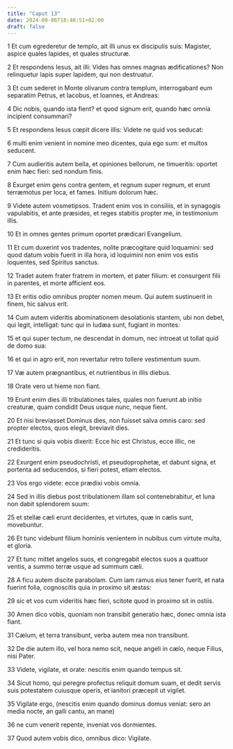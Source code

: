 ```yaml
---
title: "Caput 13"
date: 2024-09-06T18:40:51+02:00
draft: false
---
```




1 Et cum egrederetur de templo, ait illi unus ex discipulis suis: Magister, aspice quales lapides, et quales structuræ.

2 Et respondens Iesus, ait illi: Vides has omnes magnas ædificationes? Non relinquetur lapis super lapidem, qui non destruatur.

3 Et cum sederet in Monte olivarum contra templum, interrogabant eum separatim Petrus, et Iacobus, et Ioannes, et Andreas:

4 Dic nobis, quando ista fient? et quod signum erit, quando hæc omnia incipient consummari?

5 Et respondens Iesus cœpit dicere illis: Videte ne quid vos seducat:

6 multi enim venient in nomine meo dicentes, quia ego sum: et multos seducent.

7 Cum audieritis autem bella, et opiniones bellorum, ne timueritis: oportet enim hæc fieri: sed nondum finis.

8 Exurget enim gens contra gentem, et regnum super regnum, et erunt terræmotus per loca, et fames. Initium dolorum hæc.

9 Videte autem vosmetipsos. Tradent enim vos in consiliis, et in synagogis vapulabitis, et ante præsides, et reges stabitis propter me, in testimonium illis.

10 Et in omnes gentes primum oportet prædicari Evangelium.

11 Et cum duxerint vos tradentes, nolite præcogitare quid loquamini: sed quod datum vobis fuerit in illa hora, id loquimini non enim vos estis loquentes, sed Spiritus sanctus.

12 Tradet autem frater fratrem in mortem, et pater filium: et consurgent filii in parentes, et morte afficient eos.

13 Et eritis odio omnibus propter nomen meum. Qui autem sustinuerit in finem, hic salvus erit.

14 Cum autem videritis abominationem desolationis stantem, ubi non debet, qui legit, intelligat: tunc qui in Iudæa sunt, fugiant in montes:

15 et qui super tectum, ne descendat in domum, nec introeat ut tollat quid de domo sua:

16 et qui in agro erit, non revertatur retro tollere vestimentum suum.

17 Væ autem prægnantibus, et nutrientibus in illis diebus.

18 Orate vero ut hieme non fiant.

19 Erunt enim dies illi tribulationes tales, quales non fuerunt ab initio creaturæ, quam condidit Deus usque nunc, neque fient.

20 Et nisi breviasset Dominus dies, non fuisset salva omnis caro: sed propter electos, quos elegit, breviavit dies.

21 Et tunc si quis vobis dixerit: Ecce hic est Christus, ecce illic, ne credideritis.

22 Exurgent enim pseudochristi, et pseudoprophetæ, et dabunt signa, et portenta ad seducendos, si fieri potest, etiam electos.

23 Vos ergo videte: ecce prædixi vobis omnia.

24 Sed in illis diebus post tribulationem illam sol contenebrabitur, et luna non dabit splendorem suum:

25 et stellæ cæli erunt decidentes, et virtutes, quæ in cælis sunt, movebuntur.

26 Et tunc videbunt filium hominis venientem in nubibus cum virtute multa, et gloria.

27 Et tunc mittet angelos suos, et congregabit electos suos a quattuor ventis, a summo terræ usque ad summum cæli.

28 A ficu autem discite parabolam. Cum iam ramus eius tener fuerit, et nata fuerint folia, cognoscitis quia in proximo sit æstas:

29 sic et vos cum videritis hæc fieri, scitote quod in proximo sit in ostiis.

30 Amen dico vobis, quoniam non transibit generatio hæc, donec omnia ista fiant.

31 Cælum, et terra transibunt, verba autem mea non transibunt.

32 De die autem illo, vel hora nemo scit, neque angeli in cælo, neque Filius, nisi Pater.

33 Videte, vigilate, et orate: nescitis enim quando tempus sit.

34 Sicut homo, qui peregre profectus reliquit domum suam, et dedit servis suis potestatem cuiusque operis, et ianitori præcepit ut vigilet.

35 Vigilate ergo, (nescitis enim quando dominus domus veniat: sero an media nocte, an galli cantu, an mane)

36 ne cum venerit repente, inveniat vos dormientes.

37 Quod autem vobis dico, omnibus dico: Vigilate.

